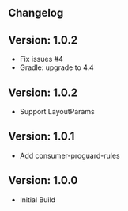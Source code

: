 Changelog
--------------------------------

Version: 1.0.2
--------------------------------
- Fix issues #4
- Gradle: upgrade to 4.4

Version: 1.0.2
--------------------------------
- Support LayoutParams

Version: 1.0.1
--------------------------------
- Add consumer-proguard-rules

Version: 1.0.0
--------------------------------
- Initial Build